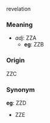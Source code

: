 revelation
### Meaning
+ _adj_: ZZA
    + __eg__: ZZB

### Origin

ZZC

### Synonym

__eg__: ZZD

+ ZZE


